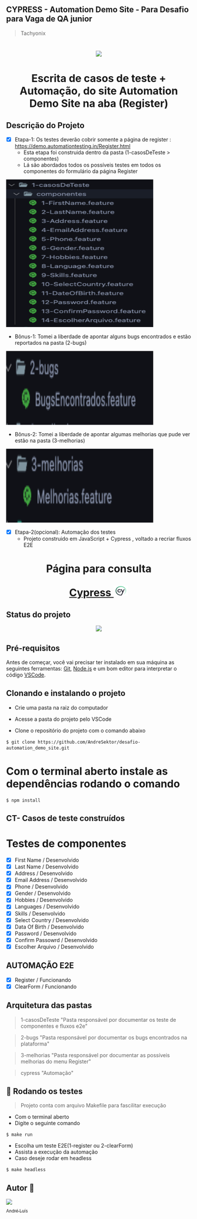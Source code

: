 ## CYPRESS - Automation Demo Site - Para Desafio para Vaga de QA junior
> Tachyonix
#
<p align="center">
    <img src="http://img.shields.io/static/v1?label=PROJETO&message=CT+AUTO&color=GREEN&style=for-the-badge"/>
</p>
<h1 align="center"> Escrita de casos de teste + Automação, do site Automation Demo Site na aba (Register) </h1>

## Descrição do Projeto


- [X] Etapa-1: Os testes deverão cobrir somente a página de register : https://demo.automationtesting.in/Register.html 
    - Esta etapa foi construida dentro da pasta (1-casosDeTeste > componentes)
    - Lá são abordados todos os possíveis testes em todos os componentes do formulário da página Register
<p aling="center">
   <img height="400" width="400"src="pictures/1-casos.png"/> 
</p> 
        
- Bônus-1: Tomei a liberdade de apontar alguns bugs encontrados e estão reportados na pasta (2-bugs) 
<p aling="center">
    <img height="200" width="400"src="pictures/2-bugs.png"/>
</p>

- Bônus-2: Tomei a liberdade de apontar algumas melhorias que pude ver estão na pasta (3-melhorias) 
<p aling="center">
    <img height="200" width="400"src="pictures/3-melhorias.png"/>
</p>

- [X] Etapa-2(opcional): Automação dos testes
    - Projeto construido em JavaScript + Cypress , voltado a recriar fluxos E2E

<h1 align="center">
    <p align="center">Página para consulta</p>
    <a href="https://www.cypress.io/"> Cypress </a><img height="30" width="40"src="pictures/cy.png"/>
</h1>

## Status do projeto

<p align="center">
    <img src="http://img.shields.io/static/v1?label=STATUS&message=%20DESENVOLVIDO&color=GREEN&style=for-the-badge"/>
</p>

## Pré-requisitos

Antes de começar, você vai precisar ter instalado em sua máquina as seguintes ferramentas:
[Git](https://git-scm.com), [Node.js](https://nodejs.org/en/) e um bom editor para interpretar o código [VSCode](https://code.visualstudio.com/).

## Clonando e instalando o projeto

- Crie uma pasta na raiz do computador

- Acesse a pasta do projeto pelo VSCode 

- Clone o repositório do projeto com o comando abaixo 
````
$ git clone https://github.com/AndreSektor/desafio-automation_demo_site.git
````

# Com o terminal aberto instale as dependências rodando o comando
````
$ npm install
````

## CT- Casos de teste construídos 
# Testes de componentes

- [X] First Name       / Desenvolvido   
- [X] Last Name        / Desenvolvido
- [X] Address          / Desenvolvido
- [X] Email Address    / Desenvolvido
- [X] Phone            / Desenvolvido
- [X] Gender           / Desenvolvido
- [X] Hobbies          / Desenvolvido
- [X] Languages        / Desenvolvido
- [X] Skills           / Desenvolvido
- [X] Select Country   / Desenvolvido
- [X] Data Of Birth    / Desenvolvido
- [X] Password         / Desenvolvido
- [X] Confirm Passowrd / Desenvolvido
- [X] Escolher Arquivo / Desenvolvido 

## AUTOMAÇÃO E2E
- [X] Register  / Funcionando
- [X] ClearForm / Funcionando

## Arquitetura das pastas
> 1-casosDeTeste "Pasta responsável por documentar os teste de componentes e fluxos e2e"

> 2-bugs "Pasta responsável por documentar os bugs encontrados na plataforma"

> 3-melhorias "Pasta responsável por documentar as possíveis melhorias do menu Register"

> cypress "Automação"

## 🎲 Rodando os testes 
> Projeto conta com arquivo Makefile para fascilitar execução  

- Com o terminal aberto
- Digite o seguinte comando
````
$ make run
````
- Escolha um teste E2E(1-register ou 2-clearForm)
- Assista a execução da automação
- Caso deseje rodar em headless
````
$ make headless
````
## Autor 👋 

[<img src="https://avatars.githubusercontent.com/u/111364510?s=96&v=4" width=115><br><sub>André Luís</sub>](https://github.com/AndreSektor)
